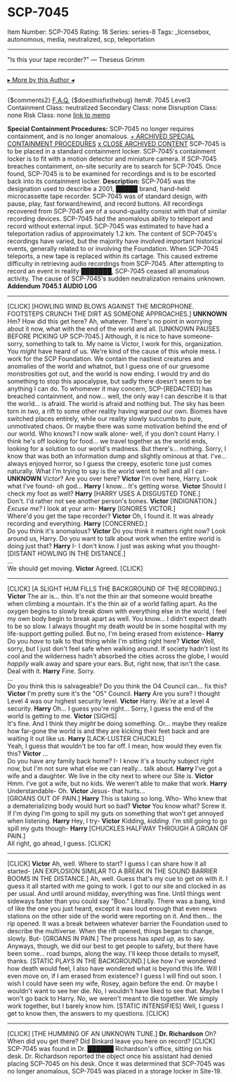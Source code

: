 # SCP-7045
Item Number: SCP-7045
Rating: 18
Series: series-8
Tags: _licensebox, autonomous, media, neutralized, scp, teleportation

---

"Is this your tape recorder?" — Theseus Grimm
* * *
[▸ More by this Author ◂](https://scp-wiki.wikidot.com/dr-theseus-grimm-s-personnel-file)
* * *
{$comments2}
[F.A.Q.](https://scp-wiki.wikidot.com/component:info-ayers)
{$doesthisfixthebug}
Item#: 7045
Level3
Containment Class:
neutralized
Secondary Class:
none
Disruption Class:
none
Risk Class:
none
[link to memo](/classification-committee-memo)  

**Special Containment Procedures:** SCP-7045 no longer requires containment, and is no longer anomalous.
[\+ ARCHIVED SPECIAL CONTAINMENT PROCEDURES](javascript:;)
[x CLOSE ARCHIVED CONTENT](javascript:;)
SCP-7045 is to be placed in a standard containment locker. SCP-7045's containment locker is to fit with a motion detector and miniature camera. If SCP-7045 breaches containment, on-site security are to search for SCP-7045. Once found, SCP-7045 is to be examined for recordings and is to be escorted back into its containment locker.
**Description:** SCP-7045 was the designation used to describe a 2001, █████ brand, hand-held microcassette tape recorder. SCP-7045 was of standard design, with pause, play, fast forward/rewind, and record buttons. All recordings recovered from SCP-7045 are of a sound-quality consist with that of similar recording devices.
SCP-7045 had the anomalous ability to teleport and record without external input. SCP-7045 was estimated to have had a teleportation radius of approximately 1.2 km. The content of SCP-7045's recordings have varied, but the majority have involved important historical events, generally related to or involving the Foundation.
When SCP-7045 teleports, a new tape is replaced within its cartage. This caused extreme difficulty in retrieving audio recordings from SCP-7045. After attempting to record an event in reality ███████, SCP-7045 ceased all anomalous activity. The cause of SCP-7045's sudden neutralization remains unknown.
**Addendum 7045.1**
**AUDIO LOG**
* * *
[CLICK]
[HOWLING WIND BLOWS AGAINST THE MICROPHONE. FOOTSTEPS CRUNCH THE DIRT AS SOMEONE APPROACHES.]
**UNKNOWN**
Hm? How did this get here? Ah, whatever. There's no point in worrying about it now, what with the end of the world and all.
[UNKNOWN PAUSES BEFORE PICKING UP SCP-7045.]
Although, it is nice to have someone- sorry, something to talk to. My name is Victor, I work for this, organization. You _might_ have heard of us. We're kind of the cause of this whole mess.
I work for the SCP Foundation.
We contain the nastiest creatures and anomalies of the world and whatnot, but I guess one of our gruesome monstrosities got out, and the world is now ending. I would try and do something to stop this apocalypse, but sadly there doesn't seem to be anything I can do. To whomever it may concern, SCP-[REDACTED] has breached containment, and now… well, the only way I can describe it is that the world… is afraid.
The world is afraid and nothing but. The sky has been torn in two, a rift to some other reality having warped our own. Biomes have switched places entirely, while our reality slowly succumbs to pure, unmotivated chaos. Or maybe there was some motivation behind the end of our world. Who knows?
I now walk alone- well, if you don't count Harry. I think he's off looking for food… we travel together as the world ends, looking for a solution to our world's madness. But there's… nothing.
Sorry, I know that was both an information dump and slightly ominous at that. I've… always enjoyed horror, so I guess the creepy, esoteric tone just comes naturally. What I'm trying to say is the world went to hell and all I can-
**UNKNOWN**
Victor? Are you over here?
**Victor**
I'm over here, Harry. Look what I've found- oh god…
**Harry**
I know… It's getting worse.
**Victor**
Should I check my foot as well?
**Harry**
[HARRY USES A DISGUSTED TONE.]  
Don't. I'd rather not see another person's bones.
**Victor**
[INDIGNATION.]  
_Excuse me?_ I look at your arm-
**Harry**
[IGNORES VICTOR.]  
Where'd you get the tape recorder?
**Victor**
Oh, I found it. It was already recording and everything.
**Harry**
[CONCERNED.]  
Do you think it's anomalous?
**Victor**
Do you think it matters right now? Look around us, Harry. Do you want to talk about work when the entire world is doing just that?
**Harry**
I- I don't know. I just was asking what you thought-  
[DISTANT HOWLING IN THE DISTANCE.]  
…  
We should get moving.
**Victor**
Agreed.
[CLICK]
* * *
[CLICK]
[A SLIGHT HUM FILLS THE BACKGROUND OF THE RECORDING.]
**Victor**
The air is… thin. It's not the thin air that someone would breathe when climbing a mountain. It's the thin air of a world falling apart. As the oxygen begins to slowly break down with everything else in the world, I feel my own body begin to break apart as well.
You know… I didn't expect death to be so slow. I always thought my death would be in some hospital with my life-support getting pulled. But no, I'm being erased from existence-
**Harry**
Do you _have_ to talk to that thing while I'm sitting right here?
**Victor**
Well, sorry, but I just don't feel safe when walking around. If society hadn't lost its cool and the wilderness hadn't absorbed the cities across the globe, I would _happily_ walk away and spare your ears. But, right now, that isn't the case. Deal with it.
**Harry**
Fine. Sorry.  
…  
Do you think this is salvageable? Do you think the O4 Council can… fix this?
**Victor**
I'm pretty sure it's the "O5" Council.
**Harry**
Are you sure? I thought Level 4 was our highest security level.
**Victor**
Harry. _We're_ at a level 4 security.
**Harry**
Oh… I guess you're right… Sorry, I guess the end of the world is getting to me.
**Victor**
[SIGHS]  
It's fine. And I think they _might_ be doing something. Or… maybe they realize how far-gone the world is and they are kicking their feet back and are waiting it out like us.
**Harry**
[LACK-LUSTER CHUCKLE]  
Yeah, I guess that wouldn't be too far off. I mean, how would they even fix this?
**Victor**
…  
Do you have any family back home? I- I know it's a touchy subject right now, but I'm not sure what else we can really… talk about.
**Harry**
I've got a wife and a daughter. We live in the city next to where our Site is.
**Victor**
Hmm. I've got a wife, but no kids. We weren't able to make that work.
**Harry**
Understandable- Oh.
**Victor**
Jesus- that hurts…  
[GROANS OUT OF PAIN.]
**Harry**
This is taking so long. Who- Who knew that a dematerializing body would hurt so bad?
**Victor**
You know what? Screw it. If I'm dying I'm going to spill my guts on something that won't get annoyed when listening.
**Harry**
Hey, I try-
**Victor**
Kidding, _kidding_. I'm still going to go spill my guts though-
**Harry**
[CHUCKLES HALFWAY THROUGH A GROAN OF PAIN.]  
All right, go ahead, I guess.
[CLICK]
* * *
[CLICK]
**Victor**
Ah, well. Where to start? I guess I can share how it all started-
[AN EXPLOSION SIMILAR TO A BREAK IN THE SOUND BARRIER BOOMS IN THE DISTANCE.]
Ah, well. Guess that's my cue to get on with it. I guess it all started with me going to work. I got to our site and clocked in as per usual. And until around midday, everything was fine. Until things went sideways faster than you could say "Boo." Literally.
There was a bang, kind of like the one you just heard, except it was loud enough that even news stations on the other side of the world were reporting on it. And then… the rip opened. It was a break between whatever barrier the Foundation used to describe the multiverse.
When the rift opened, things began to change, slowly. But-
[GROANS IN PAIN.]
The process has _sped up,_ as to say. Anyways, though, we did our best to get people to safety, but there have been some… road bumps, along the way. I'll keep those details to myself, thanks.
[STATIC PLAYS IN THE BACKGROUND.]
Like how I've wondered how death would feel, I also have wondered what is beyond this life. Will I even move on, if I am erased from existence? I guess I will find out soon. I wish I could have seen my wife, Rosey, again before the end. Or maybe I wouldn't want to see her die. No, I wouldn't have liked to see that.
Maybe I won't go back to Harry. No, we weren't meant to die together. We simply work together, but I barely know him.
[STATIC INTENSIFIES]
Well, I guess I get to know then, the answers to my questions.
[CLICK]
* * *
[CLICK]
[THE HUMMING OF AN UNKNOWN TUNE.]
**Dr. Richardson**
Oh? When did you get there? Did Binkard leave you here on record?
[CLICK]
SCP-7045 was found in Dr. ██████ Richardson's office, sitting on his desk. Dr. Richardson reported the object once his assistant had denied placing SCP-7045 on his desk. Once it was determined that SCP-7045 was no longer anomalous, SCP-7045 was placed in a storage locker in Site-19.